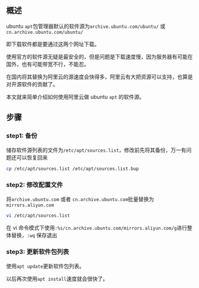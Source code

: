 [//title]: (ubuntu-apt使用国内源，享受飞一般的下载速度)
[//englishtitle]: (ubuntu-use-aliyun-apt-source)
[//category]: (linux,ubuntu,apt)
[//tags]: (linux,ubuntu,apt,aliyun)
[//createtime]: (20190428)
[//updatetime]: (20200428)

## 概述

ubuntu `apt`包管理器默认的软件源为`archive.ubuntu.com/ubuntu/` 或 `cn.archive.ubuntu.com/ubuntu/`

即下载软件都是要通过这两个网址下载。

使用官方的软件源无疑是最安全的，但是问题是下载速度慢，因为服务器有可能在国外，也有可能带宽不行，不能忍。

在国内将其替换为阿里云的源速度会快得多，阿里云有大把资源可以支持，也算是对开源软件的贡献了。

本文就来简单介绍如何使用阿里云做 ubuntu `apt` 的软件源。

## 步骤

### step1: 备份

储存软件源列表的文件为`/etc/apt/sources.list`，修改前先将其备份，万一有问题还可以恢复回来

```bash
cp /etc/apt/sources.list /etc/apt/sources.list.bup
```

### step2: 修改配置文件

将`archive.ubuntu.com` 或者 `cn.archive.ubuntu.com`批量替换为`mirrors.aliyun.com`

```bash
vi /etc/apt/sources.list
```

在 vi 命令模式下使用`:%s/cn.archive.ubuntu.com/mirrors.aliyun.com/g`进行整体替换，`:wq` 保存退出

### step3: 更新软件包列表

使用`apt update`更新软件包列表。

以后再次使用`apt install`速度就会很快了。
